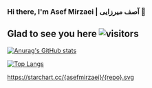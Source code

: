 ### Hi there, I'm Asef Mirzaei | آصف میرزایی 👋

## Glad to see you here ![visitors](https://visitor-badge.glitch.me/badge?page_id=asefmirzaei)

[![Anurag's GitHub stats](https://github-readme-stats.vercel.app/api?username=asefmirzaei&count_private=true&show_icons=true&theme=tokyonight)](https://github.com/anuraghazra/github-readme-stats)

[![Top Langs](https://github-readme-stats.vercel.app/api/top-langs/?username=asefmirzaei&layout=compact)](https://github.com/anuraghazra/github-readme-stats)

https://starchart.cc/{asefmirzaei}/{repo}.svg
<!--
**asefmirzaei/asefmirzaei** is a ✨ _special_ ✨ repository because its `README.md` (this file) appears on your GitHub profile.

Here are some ideas to get you started:

- 🔭 I’m currently working on ...
- 🌱 I’m currently learning ...
- 👯 I’m looking to collaborate on ...
- 🤔 I’m looking for help with ...
- 💬 Ask me about ...
- 📫 How to reach me: ...
- 😄 Pronouns: ...
- ⚡ Fun fact: ...
-->
